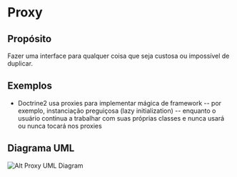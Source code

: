 # Proxy

## Propósito

Fazer uma interface para qualquer coisa que seja custosa ou impossível de duplicar.

## Exemplos

* Doctrine2 usa proxies para implementar mágica de framework -- por exemplo, 
instanciação preguiçosa (lazy initialization) -- enquanto o usuário continua a 
trabalhar com suas próprias classes e nunca usará ou nunca tocará nos proxies

## Diagrama UML

![Alt Proxy UML Diagram](uml/uml.png)
